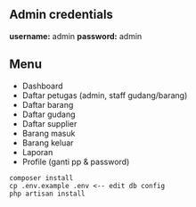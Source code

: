 ## Admin credentials
**username:** admin
**password:** admin
  
## Menu

- Dashboard
- Daftar petugas (admin, staff gudang/barang)
- Daftar barang
- Daftar gudang
- Daftar supplier
- Barang masuk
- Barang keluar
- Laporan
- Profile (ganti pp & password)
  
```
composer install
cp .env.example .env <-- edit db config
php artisan install
